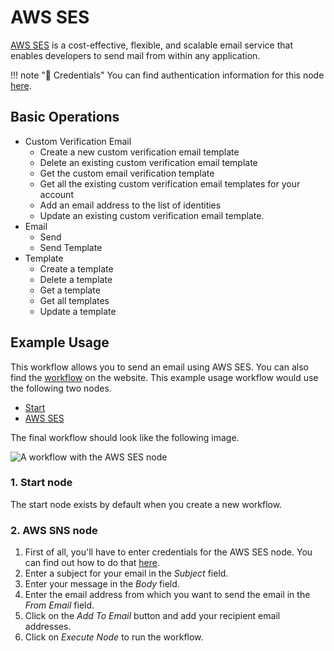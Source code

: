 # AWS SES

[AWS SES](https://aws.amazon.com/ses/) is a cost-effective, flexible, and scalable email service that enables developers to send mail from within any application.

!!! note "🔑 Credentials"
    You can find authentication information for this node [here](/workflow/integrations/credentials/aws/).


## Basic Operations

* Custom Verification Email
    * Create a new custom verification email template
    * Delete an existing custom verification email template
    * Get the custom email verification template
    * Get all the existing custom verification email templates for your account
    * Add an email address to the list of identities
    * Update an existing custom verification email template.
* Email
    * Send
    * Send Template
* Template
    * Create a template
    * Delete a template
    * Get a template
    * Get all templates
    * Update a template

## Example Usage

This workflow allows you to send an email using AWS SES. You can also find the [workflow](https://WF².io/workflows/507) on the website. This example usage workflow would use the following two nodes.
- [Start](/workflow/integrations/core-nodes/workflow-nodes-base.start/)
- [AWS SES]()

The final workflow should look like the following image.

![A workflow with the AWS SES node](/_images/integrations/nodes/awsses/workflow.png)

### 1. Start node

The start node exists by default when you create a new workflow.

### 2. AWS SNS node

1. First of all, you'll have to enter credentials for the AWS SES node. You can find out how to do that [here](/workflow/integrations/credentials/aws/).
2. Enter a subject for your email in the *Subject* field.
3. Enter your message in the *Body* field.
4. Enter the email address from which you want to send the email in the *From Email* field.
5. Click on the *Add To Email* button and add your recipient email addresses.
6. Click on *Execute Node* to run the workflow.




